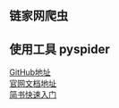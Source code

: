 ## 链家网爬虫

## 使用工具 pyspider

[GitHub地址](https://github.com/binux/pyspider)  
[官网文档地址](http://docs.pyspider.org/en/latest/)  
[简书快速入门](https://www.jianshu.com/p/ce9d26d32bcf)


